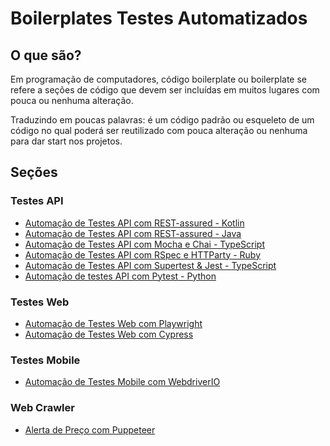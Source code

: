 # __Boilerplates Testes Automatizados__


## __O que são?__
Em programação de computadores, código boilerplate ou boilerplate se refere a seções de código que devem ser incluídas em muitos lugares com pouca ou nenhuma alteração.

Traduzindo em poucas palavras: é um código padrão ou esqueleto de um código no qual poderá ser reutilizado com pouca alteração ou nenhuma para dar start nos projetos.

## __Seções__

### Testes API
* [Automação de Testes API com REST-assured - Kotlin](https://github.com/rafaelbercam/APITestsKotlin)
* [Automação de Testes API com REST-assured - Java](https://github.com/rafaelbercam/boilerplate-api-test-rest-assured)
* [Automação de Testes API com Mocha e Chai - TypeScript](https://github.com/rafaelbercam/api-tests-typescript)
* [Automação de Testes API com RSpec e HTTParty - Ruby](https://github.com/rafaelbercam/api_tests_api_rspec)
* [Automação de Testes API com Supertest & Jest - TypeScript](https://github.com/rafaelbercam/supertest-jest)
* [Automação de testes API com Pytest - Python](https://github.com/rafaelbercam/automated_tests_pytest)

### Testes Web
* [Automação de Testes Web com Playwright](https://github.com/rafaelbercam/playwright-tests-jest)
* [Automação de Testes Web com Cypress](https://github.com/rafaelbercam/web-dojo-test-cypress)

### Testes Mobile
* [Automação de Testes Mobile com WebdriverIO](https://github.com/rafaelbercam/boilerplate_webdriverio_mobile)


### Web Crawler
* [Alerta de Preço com Puppeteer](https://github.com/rafaelbercam/alert-price-Puppeteer)
